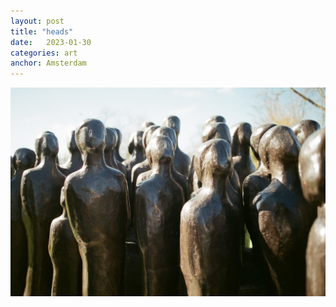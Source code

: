 ```yaml
---
layout: post
title: "heads"
date:   2023-01-30
categories: art
anchor: Amsterdam
---
```


![heads](/img/arts/nikon-fm/heads.jpg)
